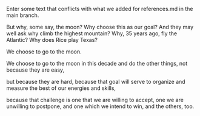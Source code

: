 Enter some text that conflicts with what we added for references.md in the main branch.

But why, some say, the moon? Why choose this as our goal? And they may well ask why climb the highest mountain? Why, 35 years ago, fly the Atlantic? Why does Rice play Texas? 

We choose to go to the moon. 

We choose to go to the moon in this decade and do the other things, not because they are easy, 

but because they are hard, because that goal will serve to organize and measure the best of our energies and skills, 

because that challenge is one that we are willing to accept, one we are unwilling to postpone, and one which we intend to win, and the others, too. 
